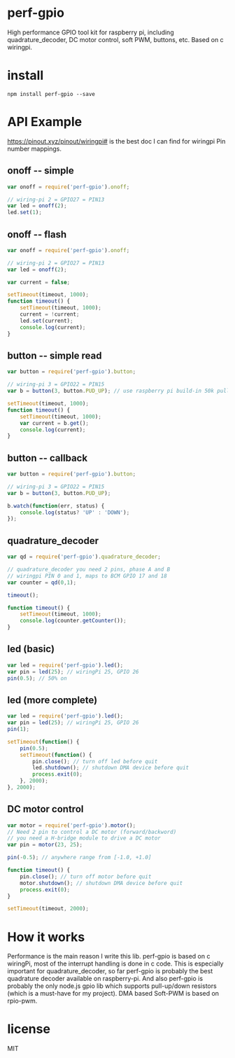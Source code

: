 # perf-gpio
High performance GPIO tool kit for raspberry pi, including quadrature_decoder, DC motor control, soft PWM, buttons, etc. Based on c wiringpi.

# install

```
npm install perf-gpio --save
```

# API Example 
https://pinout.xyz/pinout/wiringpi# is the best doc I can find for wiringpi Pin number mappings.
## onoff -- simple
``` js
var onoff = require('perf-gpio').onoff;

// wiring-pi 2 = GPIO27 = PIN13
var led = onoff(2);
led.set(1);
```

## onoff -- flash
``` js
var onoff = require('perf-gpio').onoff;

// wiring-pi 2 = GPIO27 = PIN13
var led = onoff(2);

var current = false;

setTimeout(timeout, 1000);
function timeout() {
    setTimeout(timeout, 1000);
    current = !current;
    led.set(current);
    console.log(current);
}
```

## button -- simple read
``` js
var button = require('perf-gpio').button;

// wiring-pi 3 = GPIO22 = PIN15
var b = button(3, button.PUD_UP); // use raspberry pi build-in 50k pull-up resistor

setTimeout(timeout, 1000);
function timeout() {
    setTimeout(timeout, 1000);
    var current = b.get();
    console.log(current);
}
```

## button -- callback
``` js
var button = require('perf-gpio').button;

// wiring-pi 3 = GPIO22 = PIN15
var b = button(3, button.PUD_UP);

b.watch(function(err, status) {
    console.log(status? 'UP' : 'DOWN');
});
```

## quadrature_decoder
``` js
var qd = require('perf-gpio').quadrature_decoder;

// quadrature_decoder you need 2 pins, phase A and B
// wiringpi PIN 0 and 1, maps to BCM GPIO 17 and 18
var counter = qd(0,1);

timeout();

function timeout() {
    setTimeout(timeout, 1000);
    console.log(counter.getCounter());
}
```

## led (basic)
``` js
var led = require('perf-gpio').led();
var pin = led(25); // wiringPi 25, GPIO 26
pin(0.5); // 50% on
```

## led (more complete)
``` js
var led = require('perf-gpio').led();
var pin = led(25); // wiringPi 25, GPIO 26
pin(1);

setTimeout(function() {
    pin(0.5);
    setTimeout(function() {
        pin.close(); // turn off led before quit
        led.shutdown(); // shutdown DMA device before quit
        process.exit(0);
    }, 2000);
}, 2000);
```

## DC motor control
``` js
var motor = require('perf-gpio').motor();
// Need 2 pin to control a DC motor (forward/backword)
// you need a H-bridge module to drive a DC motor
var pin = motor(23, 25);

pin(-0.5); // anywhere range from [-1.0, +1.0]

function timeout() {
    pin.close(); // turn off motor before quit
    motor.shutdown(); // shutdown DMA device before quit
    process.exit(0);
}

setTimeout(timeout, 2000);
```

# How it works
Performance is the main reason I write this lib. perf-gpio is based on c wiringPi, most of the interrupt handling is done in c code. This is especially important for quadrature_decoder, so far perf-gpio is probably the best quadrature decoder available on raspberry-pi. And also perf-gpio is probably the only node.js gpio lib which supports pull-up/down resistors (which is a must-have for my project).  DMA based Soft-PWM is based on rpio-pwm.


# license

MIT
